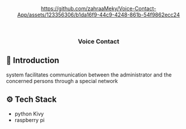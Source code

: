<div align="center">
  

https://github.com/zahraaMeky/Voice-Contact-App/assets/123356306/b1da16f9-44c9-4248-861b-54f9862ecc24


<br/>
  <h3 align="center">Voice Contact</h3>

</div>

<div align="left">
  
## <a name="introduction">🤖 Introduction</a>

system facilitates communication between the administrator and the concerned persons through a special network 

## <a name="tech-stack">⚙️ Tech Stack</a>

- python Kivy
- raspberry pi 

</div>
